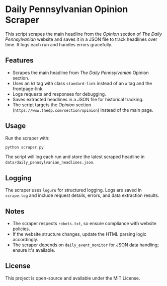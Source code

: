 # Daily Pennsylvanian Opinion Scraper

This script scrapes the main headline from the *Opinion* section of *The Daily Pennsylvanian* website and saves it in a JSON file to track headlines over time. It logs each run and handles errors gracefully.

## Features

- Scrapes the main headline from *The Daily Pennsylvanian* Opinion section.
- Uses an `h3` tag with class `standard-link` instead of an `a` tag and the frontpage-link.
- Logs requests and responses for debugging.
- Saves extracted headlines in a JSON file for historical tracking.
- The script targets the *Opinion* section (`https://www.thedp.com/section/opinion`) instead of the main page.

## Usage

Run the scraper with:

```sh
python scraper.py
```

The script will log each run and store the latest scraped headline in `data/daily_pennsylvanian_headlines.json`.

## Logging

The scraper uses `loguru` for structured logging. Logs are saved in `scrape.log` and include request details, errors, and data extraction results.

## Notes

- The scraper respects `robots.txt`, so ensure compliance with website policies.
- If the website structure changes, update the HTML parsing logic accordingly.
- The scraper depends on `daily_event_monitor` for JSON data handling; ensure it's available.

## License

This project is open-source and available under the MIT License.
